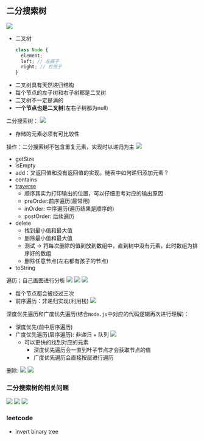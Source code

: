 ## 二分搜索树

![](https://raw.githubusercontent.com/wangkaiwd/drawing-bed/master/20201215222513.png)

* 二叉树
  ```js
  class Node {
    element;
    left; // 左孩子
    right; // 右孩子
  }
  ```
* 二叉树具有天然递归结构
* 每个节点的左子树和右子树都是二叉树
* 二叉树不一定是满的
* **一个节点也是二叉树**(左右子树都为null)

二分搜索树：
![](https://raw.githubusercontent.com/wangkaiwd/drawing-bed/master/20201215222949.png)

* 存储的元素必须有可比较性

操作：二分搜索树不包含重复元素，实现时以递归为主
![](https://raw.githubusercontent.com/wangkaiwd/drawing-bed/master/20201216205142.png)

* getSize
* isEmpty
* add：又返回值和没有返回值的实现。链表中如何递归添加元素？
* contains
* [traverse](https://excalidraw.com/#json=5167602099814400,EhJmnttLFuEK4b172K08jA)
  * 顺序其实为打印输出的位置，可以仔细思考对应的输出原因
  * preOrder:前序遍历(最常用)
  * inOrder: 中序遍历(遍历结果是顺序的)
  * postOrder: 后续遍历
* delete
  * 找到最小值和最大值
  * 删除最小值和最大值
  * 测试 -> 将每次删除的值到放到数组中，直到树中没有元素，此时数组为排序好的数组
  * 删除任意节点(左右都有孩子的节点)
* toString

遍历；自己画图进行分析
![](https://raw.githubusercontent.com/wangkaiwd/drawing-bed/master/20201215232510.png)
![](https://raw.githubusercontent.com/wangkaiwd/drawing-bed/master/20201215232422.png)
![](https://raw.githubusercontent.com/wangkaiwd/drawing-bed/master/20201215232731.png)

* 每个节点都会被经过三次
* 前序遍历：非递归实现(利用栈)
  ![](https://raw.githubusercontent.com/wangkaiwd/drawing-bed/master/20201217213820.png)

深度优先遍历和广度优先遍历(结合`Node.js`中对应的代码逻辑再次进行理解)：

* 深度优先(前中后序遍历)
* 广度优先遍历(层序遍历): 非递归 + 队列
  ![](https://raw.githubusercontent.com/wangkaiwd/drawing-bed/master/20201217215608.png)
  * 可以更快的找到对应的元素
    * 深度优先遍历会一直到叶子节点才会获取节点的值
    * 广度优先遍历会直接按层进行遍历

删除:
![](https://raw.githubusercontent.com/wangkaiwd/drawing-bed/master/20201216000852.png)
![](https://raw.githubusercontent.com/wangkaiwd/drawing-bed/master/20201216001529.png)

### 二分搜索树的相关问题

![](https://raw.githubusercontent.com/wangkaiwd/drawing-bed/master/20201216002009.png)
![](https://raw.githubusercontent.com/wangkaiwd/drawing-bed/master/20201216002131.png)
![](https://raw.githubusercontent.com/wangkaiwd/drawing-bed/master/20201216002202.png)

### leetcode

* invert binary tree
